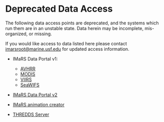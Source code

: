 # Deprecated Data Access

The following data access points are deprecated, and the systems which run them are in an unstable state. Data herein may be incomplete, mis-organized, or missing.

If you would like access to data listed here please contact imarsroot@marine.usf.edu for updated access information.

* IMaRS Data Portal v1:

   * [AVHRR](http://imars.marine.usf.edu/avhrr)
   * [MODIS](http://imars.marine.usf.edu/modis)
   * [VIIRS](http://imars.marine.usf.edu/viirs)
   * [SeaWIFS](http://imars.marine.usf.edu/seawifs)
* [IMaRS Data Portal v2](http://data.imars.marine.usf.edu/#/modis/pass/1km/sst/gcoos/2017-03-20/2017-03-28)
* [IMaRS animation creator](http://imars.marine.usf.edu/animation)
* [THREDDS Server](http://imars.marine.usf.edu:8080/thredds/catalog.html)

